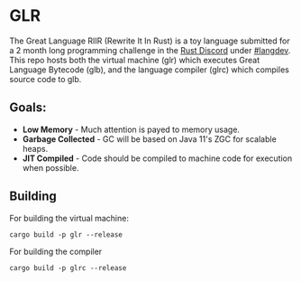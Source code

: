 # GLR
The Great Language RIIR (Rewrite It In Rust) is a toy language submitted
for a 2 month long programming challenge in the 
[Rust Discord](https://bit.ly/rust-community) under
[#langdev](https://discordapp.com/channels/273534239310479360/490356824420122645).
This repo hosts both 
the virtual machine (glr) which executes Great Language Bytecode (glb),
and the language compiler (glrc) which compiles source code to glb.

## Goals:

* **Low Memory** - Much attention is payed to memory usage.
* **Garbage Collected** - GC will be based on Java 11's ZGC for scalable heaps.
* **JIT Compiled** - Code should be compiled to machine code for execution when possible.

## Building

For building the virtual machine:
```
cargo build -p glr --release
```

For building the compiler
```
cargo build -p glrc --release
```